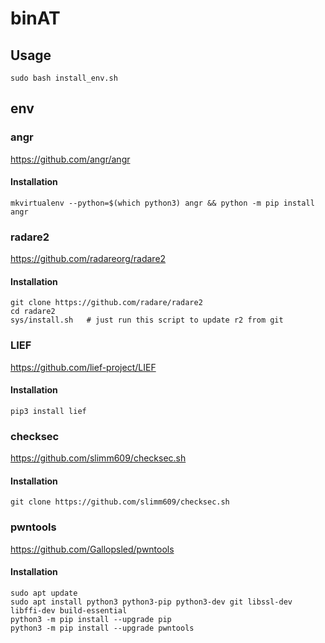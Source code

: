 # binAT

## Usage

```
sudo bash install_env.sh
```

## env

### angr

https://github.com/angr/angr

#### Installation

```
mkvirtualenv --python=$(which python3) angr && python -m pip install angr
```

### radare2

https://github.com/radareorg/radare2

#### Installation

```
git clone https://github.com/radare/radare2
cd radare2
sys/install.sh   # just run this script to update r2 from git
```
### LIEF

https://github.com/lief-project/LIEF

#### Installation

```
pip3 install lief
```

### checksec

https://github.com/slimm609/checksec.sh

#### Installation

```
git clone https://github.com/slimm609/checksec.sh
```

### pwntools

https://github.com/Gallopsled/pwntools

#### Installation

```
sudo apt update
sudo apt install python3 python3-pip python3-dev git libssl-dev libffi-dev build-essential
python3 -m pip install --upgrade pip
python3 -m pip install --upgrade pwntools
```
